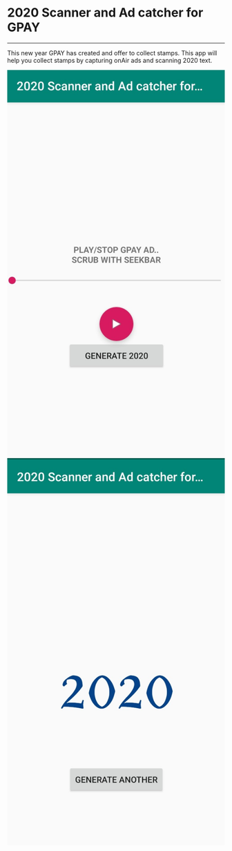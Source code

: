 # 2020 Scanner and Ad catcher for GPAY

_____

This new year GPAY has created and offer to collect stamps.
This app will help you collect stamps by capturing onAir ads and scanning 2020 text.

![ScreenShot 1](ScreenShot/n0.jpeg)
![ScreenShot 2](ScreenShot/n1.jpeg)